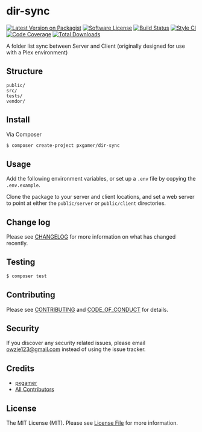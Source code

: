# dir-sync

[![Latest Version on Packagist][ico-version]][link-packagist]
[![Software License][ico-license]](LICENSE.md)
[![Build Status][ico-travis]][link-travis]
[![Style CI][ico-styleci]][link-styleci]
[![Code Coverage][ico-code-quality]][link-code-quality]
[![Total Downloads][ico-downloads]][link-downloads]

A folder list sync between Server and Client (originally designed for use with a Plex environment)

## Structure

```
public/
src/
tests/
vendor/
```

## Install

Via Composer

``` bash
$ composer create-project pxgamer/dir-sync
```

## Usage

Add the following environment variables, or set up a `.env` file by copying the `.env.example`.

Clone the package to your server and client locations, and set a web server to point at either the `public/server` or `public/client` directories.

## Change log

Please see [CHANGELOG](CHANGELOG.md) for more information on what has changed recently.

## Testing

``` bash
$ composer test
```

## Contributing

Please see [CONTRIBUTING](CONTRIBUTING.md) and [CODE_OF_CONDUCT](CODE_OF_CONDUCT.md) for details.

## Security

If you discover any security related issues, please email owzie123@gmail.com instead of using the issue tracker.

## Credits

- [pxgamer][link-author]
- [All Contributors][link-contributors]

## License

The MIT License (MIT). Please see [License File](LICENSE.md) for more information.

[ico-version]: https://img.shields.io/packagist/v/pxgamer/dir-sync.svg?style=flat-square
[ico-license]: https://img.shields.io/badge/license-MIT-brightgreen.svg?style=flat-square
[ico-travis]: https://img.shields.io/travis/pxgamer/dir-sync/master.svg?style=flat-square
[ico-styleci]: https://styleci.io/repos/68293954/shield
[ico-code-quality]: https://img.shields.io/codecov/c/github/pxgamer/dir-sync.svg?style=flat-square
[ico-downloads]: https://img.shields.io/packagist/dt/pxgamer/dir-sync.svg?style=flat-square

[link-packagist]: https://packagist.org/packages/pxgamer/dir-sync
[link-travis]: https://travis-ci.org/pxgamer/dir-sync
[link-styleci]: https://styleci.io/repos/68293954
[link-code-quality]: https://codecov.io/gh/pxgamer/dir-sync
[link-downloads]: https://packagist.org/packages/pxgamer/dir-sync
[link-author]: https://github.com/pxgamer
[link-contributors]: ../../contributors
